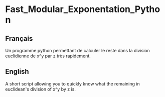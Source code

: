 # Fast_Modular_Exponentation_Python
## Français
Un programme python permettant de calculer le reste dans la division euclidienne de x^y par z très rapidement.
## English
A short script allowing you to quickly know what the remaining in euclidean's division of x^y by z is.
